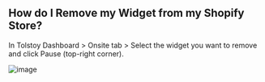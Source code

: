 ## How do I Remove my Widget from my Shopify Store?

In Tolstoy Dashboard > Onsite tab > Select the widget you want to remove and click Pause (top-right corner).

![image](https://github.com/GoTolstoy/tolstoy-toly-kb/assets/159800692/3acaef9f-7b49-408a-a381-83a84c640104)
